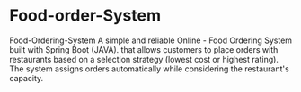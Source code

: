# Food-order-System
Food-Ordering-System A simple and reliable Online - Food Ordering System built with Spring Boot (JAVA). that allows customers to place orders with restaurants based on a selection strategy (lowest cost or highest rating). The system assigns orders automatically while considering the restaurant's capacity.
